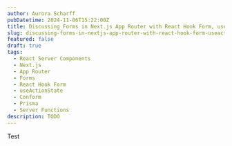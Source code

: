 ```yaml
---
author: Aurora Scharff
pubDatetime: 2024-11-06T15:22:00Z
title: Discussing Forms in Next.js App Router with React Hook Form, useActionState and Conform
slug: discussing-forms-in-nextjs-app-router-with-react-hook-form-useactionstate-and-conform
featured: false
draft: true
tags:
  - React Server Components
  - Next.js
  - App Router
  - Forms
  - React Hook Form
  - useActionState
  - Conform
  - Prisma
  - Server Functions
description: TODO
---
```


Test
